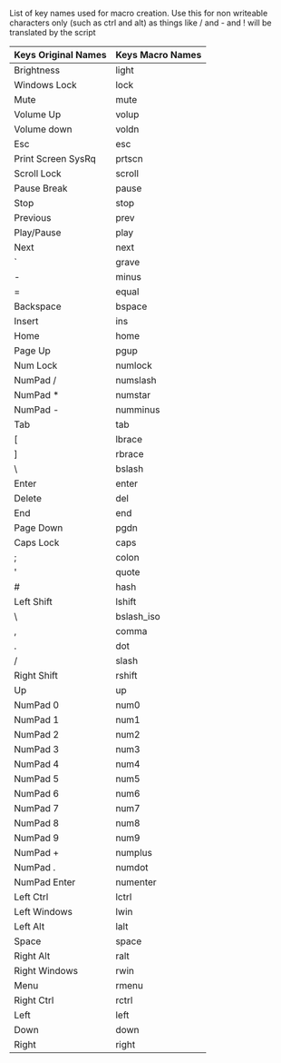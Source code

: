 List of key names used for macro creation. Use this for non writeable characters only (such as ctrl and alt) as things like / and - and ! will be translated by the script 

Keys Original Names | Keys Macro Names
--|--
Brightness | light 
Windows Lock | lock 
Mute | mute 
Volume Up | volup 
Volume down | voldn 
Esc | esc 
Print Screen SysRq | prtscn 
Scroll Lock | scroll 
Pause Break | pause 
Stop | stop 
Previous | prev 
Play/Pause | play 
Next | next 
` | grave 
\- | minus 
= | equal 
Backspace | bspace 
Insert | ins 
Home | home 
Page Up | pgup 
Num Lock | numlock 
NumPad / | numslash 
NumPad * | numstar 
NumPad - | numminus 
Tab | tab 
[ | lbrace 
] | rbrace 
\\ | bslash 
Enter | enter 
Delete | del 
End | end 
Page Down | pgdn 
Caps Lock | caps
; | colon 
' | quote 
\# | hash 
Left Shift | lshift 
\\ | bslash_iso 
, | comma 
. | dot 
/ | slash 
Right Shift | rshift 
Up | up 
NumPad 0 | num0 
NumPad 1 | num1 
NumPad 2 | num2 
NumPad 3 | num3 
NumPad 4 | num4 
NumPad 5 | num5 
NumPad 6 | num6 
NumPad 7 | num7 
NumPad 8 | num8 
NumPad 9 | num9 
NumPad + | numplus
NumPad . | numdot
NumPad Enter | numenter 
Left Ctrl | lctrl 
Left Windows | lwin 
Left Alt | lalt 
Space | space 
Right Alt | ralt 
Right Windows | rwin 
Menu | rmenu 
Right Ctrl | rctrl 
Left | left 
Down | down 
Right | right  
